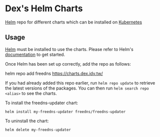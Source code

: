 # Dex's Helm Charts

[Helm](https://helm.sh) repo for different charts which can be installed on [Kubernetes](https://kubernetes.io)

## Usage

[Helm](https://helm.sh) must be installed to use the charts.  Please refer to
Helm's [documentation](https://helm.sh/docs) to get started.

Once Helm has been set up correctly, add the repo as follows:

  helm repo add freedns https://charts.dex.idv.tw/

If you had already added this repo earlier, run `helm repo update` to retrieve
the latest versions of the packages.  You can then run `helm search repo <alias>` to see the charts.

To install the freedns-updater chart:

    helm install my-freedns-updater freedns/freedns-updater

To uninstall the chart:

    helm delete my-freedns-updater
